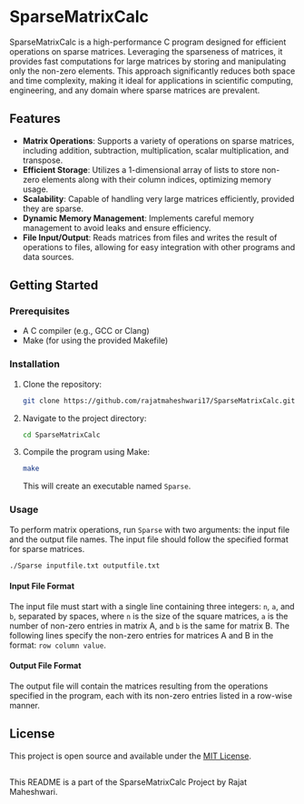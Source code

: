 ﻿
# SparseMatrixCalc

SparseMatrixCalc is a high-performance C program designed for efficient operations on sparse matrices. Leveraging the sparseness of matrices, it provides fast computations for large matrices by storing and manipulating only the non-zero elements. This approach significantly reduces both space and time complexity, making it ideal for applications in scientific computing, engineering, and any domain where sparse matrices are prevalent.

## Features

- **Matrix Operations**: Supports a variety of operations on sparse matrices, including addition, subtraction, multiplication, scalar multiplication, and transpose.
- **Efficient Storage**: Utilizes a 1-dimensional array of lists to store non-zero elements along with their column indices, optimizing memory usage.
- **Scalability**: Capable of handling very large matrices efficiently, provided they are sparse.
- **Dynamic Memory Management**: Implements careful memory management to avoid leaks and ensure efficiency.
- **File Input/Output**: Reads matrices from files and writes the result of operations to files, allowing for easy integration with other programs and data sources.

## Getting Started

### Prerequisites

- A C compiler (e.g., GCC or Clang)
- Make (for using the provided Makefile)

### Installation

1. Clone the repository:
   ```bash
   git clone https://github.com/rajatmaheshwari17/SparseMatrixCalc.git
   ```
2. Navigate to the project directory:
   ```bash
   cd SparseMatrixCalc
   ```
3. Compile the program using Make:
   ```bash
   make
   ```
   This will create an executable named `Sparse`.

### Usage

To perform matrix operations, run `Sparse` with two arguments: the input file and the output file names. The input file should follow the specified format for sparse matrices.

```bash
./Sparse inputfile.txt outputfile.txt
```

#### Input File Format

The input file must start with a single line containing three integers: `n`, `a`, and `b`, separated by spaces, where `n` is the size of the square matrices, `a` is the number of non-zero entries in matrix A, and `b` is the same for matrix B. The following lines specify the non-zero entries for matrices A and B in the format: `row column value`.

#### Output File Format

The output file will contain the matrices resulting from the operations specified in the program, each with its non-zero entries listed in a row-wise manner.


## License

This project is open source and available under the [MIT License](LICENSE.md).

##
This README is a part of the SparseMatrixCalc Project by Rajat Maheshwari.
